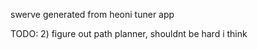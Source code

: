 swerve generated from heoni tuner app 


TODO:
2) figure out path planner, shouldnt be hard i think
